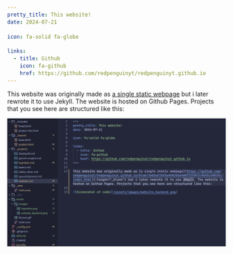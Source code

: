 ```yaml
---
pretty_title: This website!
date: 2024-07-21

icon: fa-solid fa-globe

links:
  - title: Github
    icon: fa-github
    href: https://github.com/redpenguinyt/redpenguinyt.github.io
---
```


This website was originally made as [a single static webpage](https://github.com/redpenguinyt/redpenguinyt.github.io/blob/3e65af25f5a449265e9d0733f0f2c9b55cd9834c/index.html) but i later rewrote it to use Jekyll. The website is hosted on Github Pages. Projects that you see here are structured like this:

![Screenshot of code](/assets/images/website_backend.png)